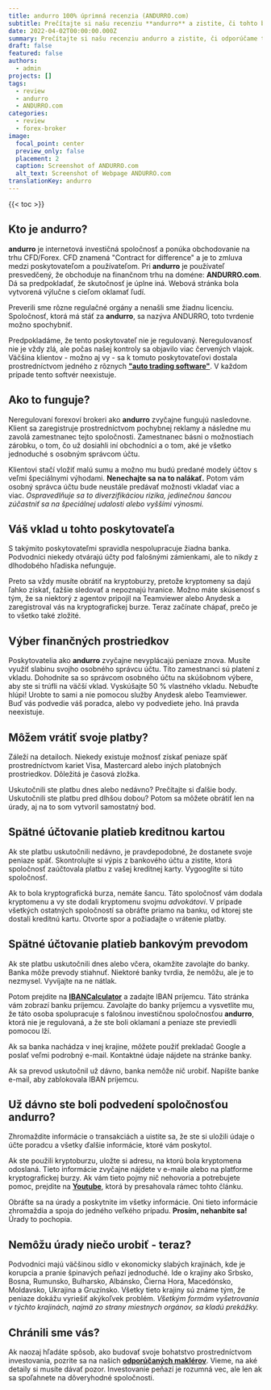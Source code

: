 ```yaml
---
title: andurro 100% úprimná recenzia (ANDURRO.com)
subtitle: Prečítajte si našu recenziu **andurro** a zistite, či tohto brokera odporúčame na obchodovanie. Len na vysvetlenie, toto je recenzia **ANDURRO.com**.
date: 2022-04-02T00:00:00.000Z
summary: Prečítajte si našu recenziu andurro a zistite, či odporúčame tohto makléra na obchodovanie. Len na vysvetlenie, toto je recenzia spoločnosti ANDURRO.com.
draft: false
featured: false
authors:
  - admin
projects: []
tags:
  - review
  - andurro
  - ANDURRO.com
categories:
  - review
  - forex-broker
image:
  focal_point: center
  preview_only: false
  placement: 2
  caption: Screenshot of ANDURRO.com
  alt_text: Screenshot of Webpage ANDURRO.com
translationKey: andurro
---
```


<!--StartFragment-->

{{< toc >}}

## Kto je andurro?

**andurro** je internetová investičná spoločnosť a ponúka obchodovanie na trhu CFD/Forex. CFD znamená "Contract for difference" a je to zmluva medzi poskytovateľom a používateľom. Pri **andurro** je používateľ presvedčený, že obchoduje na finančnom trhu na doméne: **ANDURRO.com**. Dá sa predpokladať, že skutočnosť je úplne iná. Webová stránka bola vytvorená výlučne s cieľom oklamať ľudí.

Preverili sme rôzne regulačné orgány a nenašli sme žiadnu licenciu. Spoločnosť, ktorá má stáť za **andurro**, sa nazýva ANDURRO, toto tvrdenie možno spochybniť.

Predpokladáme, že tento poskytovateľ nie je regulovaný. Neregulovanosť nie je vždy zlá, ale počas našej kontroly sa objavilo viac červených vlajok. Väčšina klientov - možno aj vy - sa k tomuto poskytovateľovi dostala prostredníctvom jedného z rôznych **["auto trading software"](../../category/autotrader/)**. V každom prípade tento softvér neexistuje.

## Ako to funguje?

Neregulovaní forexoví brokeri ako **andurro** zvyčajne fungujú nasledovne. Klient sa zaregistruje prostredníctvom pochybnej reklamy a následne mu zavolá zamestnanec tejto spoločnosti. Zamestnanec básni o možnostiach zárobku, o tom, čo už dosiahli iní obchodníci a o tom, aké je všetko jednoduché s osobným správcom účtu.

Klientovi stačí vložiť malú sumu a možno mu budú predané modely účtov s veľmi špeciálnymi výhodami. **Nenechajte sa na to nalákať.** Potom vám osobný správca účtu bude neustále predávať možnosti vkladať viac a viac. *Ospravedlňuje sa to diverzifikáciou rizika, jedinečnou šancou zúčastniť sa na špeciálnej udalosti alebo vyššími výnosmi.*

## Váš vklad u tohto poskytovateľa

S takýmito poskytovateľmi spravidla nespolupracuje žiadna banka. Podvodníci niekedy otvárajú účty pod falošnými zámienkami, ale to nikdy z dlhodobého hľadiska nefunguje.

Preto sa vždy musíte obrátiť na kryptoburzy, pretože kryptomeny sa dajú ľahko získať, ťažšie sledovať a nepoznajú hranice. Možno máte skúsenosť s tým, že sa niektorý z agentov pripojil na Teamviewer alebo Anydesk a zaregistroval vás na kryptografickej burze. Teraz začínate chápať, prečo je to všetko také zložité.

## Výber finančných prostriedkov

Poskytovatelia ako **andurro** zvyčajne nevyplácajú peniaze znova. Musíte využiť slabinu svojho osobného správcu účtu. Títo zamestnanci sú platení z vkladu. Dohodnite sa so správcom osobného účtu na skúšobnom výbere, aby ste si trúfli na väčší vklad. Vyskúšajte 50 % vlastného vkladu. Nebuďte hlúpi! Urobte to sami a nie pomocou služby Anydesk alebo Teamviewer. Buď vás podvedie váš poradca, alebo vy podvediete jeho. Iná pravda neexistuje.

## Môžem vrátiť svoje platby?

Záleží na detailoch. Niekedy existuje možnosť získať peniaze späť prostredníctvom kariet Visa, Mastercard alebo iných platobných prostriedkov. Dôležitá je časová zložka.

Uskutočnili ste platbu dnes alebo nedávno? Prečítajte si ďalšie body. Uskutočnili ste platbu pred dlhšou dobou? Potom sa môžete obrátiť len na úrady, aj na to som vytvoril samostatný bod.

## Spätné účtovanie platieb kreditnou kartou

Ak ste platbu uskutočnili nedávno, je pravdepodobné, že dostanete svoje peniaze späť. Skontrolujte si výpis z bankového účtu a zistite, ktorá spoločnosť zaúčtovala platbu z vašej kreditnej karty. Vygooglite si túto spoločnosť.

Ak to bola kryptografická burza, nemáte šancu. Táto spoločnosť vám dodala kryptomenu a vy ste dodali kryptomenu svojmu *advokátovi*. V prípade všetkých ostatných spoločností sa obráťte priamo na banku, od ktorej ste dostali kreditnú kartu. Otvorte spor a požiadajte o vrátenie platby.

## Spätné účtovanie platieb bankovým prevodom

Ak ste platbu uskutočnili dnes alebo včera, okamžite zavolajte do banky. Banka môže prevody stiahnuť. Niektoré banky tvrdia, že nemôžu, ale je to nezmysel. Vyvíjajte na ne nátlak.

Potom prejdite na **[IBANCalculator](https://www.ibancalculator.com/)** a zadajte IBAN príjemcu. Táto stránka vám zobrazí banku príjemcu. Zavolajte do banky príjemcu a vysvetlite mu, že táto osoba spolupracuje s falošnou investičnou spoločnosťou **andurro**, ktorá nie je regulovaná, a že ste boli oklamaní a peniaze ste previedli pomocou lží.

Ak sa banka nachádza v inej krajine, môžete použiť prekladač Google a poslať veľmi podrobný e-mail. Kontaktné údaje nájdete na stránke banky.

Ak sa prevod uskutočnil už dávno, banka nemôže nič urobiť. Napíšte banke e-mail, aby zablokovala IBAN príjemcu.

## Už dávno ste boli podvedení spoločnosťou andurro?

Zhromaždite informácie o transakciách a uistite sa, že ste si uložili údaje o účte poradcu a všetky ďalšie informácie, ktoré vám poskytol.

Ak ste použili kryptoburzu, uložte si adresu, na ktorú bola kryptomena odoslaná. Tieto informácie zvyčajne nájdete v e-maile alebo na platforme kryptografickej burzy. Ak vám tieto pojmy nič nehovoria a potrebujete pomoc, prejdite na **[Youtube](https://www.youtube.com/results?search_query=crypo+terms)**, ktorá by presahovala rámec tohto článku.

Obráťte sa na úrady a poskytnite im všetky informácie. Oni tieto informácie zhromaždia a spoja do jedného veľkého prípadu. **Prosím, nehanbite sa!** Úrady to pochopia.

## Nemôžu úrady niečo urobiť - teraz?

Podvodníci majú väčšinou sídlo v ekonomicky slabých krajinách, kde je korupcia a pranie špinavých peňazí jednoduché. Ide o krajiny ako Srbsko, Bosna, Rumunsko, Bulharsko, Albánsko, Čierna Hora, Macedónsko, Moldavsko, Ukrajina a Gruzínsko. Všetky tieto krajiny sú známe tým, že peniaze dokážu vyriešiť akýkoľvek problém. *Všetkým formám vyšetrovania v týchto krajinách, najmä zo strany miestnych orgánov, sa kladú prekážky.*

## Chránili sme vás?

Ak naozaj hľadáte spôsob, ako budovať svoje bohatstvo prostredníctvom investovania, pozrite sa na našich **[odporúčaných maklérov](../../category/recommendation/)**. Vieme, na aké detaily si musíte dávať pozor. Investovanie peňazí je rozumná vec, ale len ak sa spoľahnete na dôveryhodné spoločnosti.

<!--EndFragment-->



